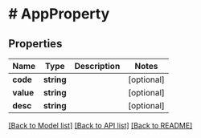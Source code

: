 # # AppProperty

## Properties

Name | Type | Description | Notes
------------ | ------------- | ------------- | -------------
**code** | **string** |  | [optional]
**value** | **string** |  | [optional]
**desc** | **string** |  | [optional]

[[Back to Model list]](../../README.md#models) [[Back to API list]](../../README.md#endpoints) [[Back to README]](../../README.md)
